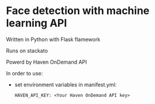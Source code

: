 # Face detection with machine learning API

Written in Python with Flask flamework

Runs on stackato

Powerd by Haven OnDemand API

In order to use:

- set environment variables in manifest.yml:

  ```
  HAVEN_API_KEY: <Your Haven OnDemand API key>
  ```
